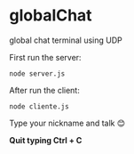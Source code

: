 # globalChat
global chat terminal using UDP

First run the server:
```
node server.js
```

After run the client:
```
node cliente.js
```
Type your nickname and talk :blush:



**Quit typing Ctrl + C**